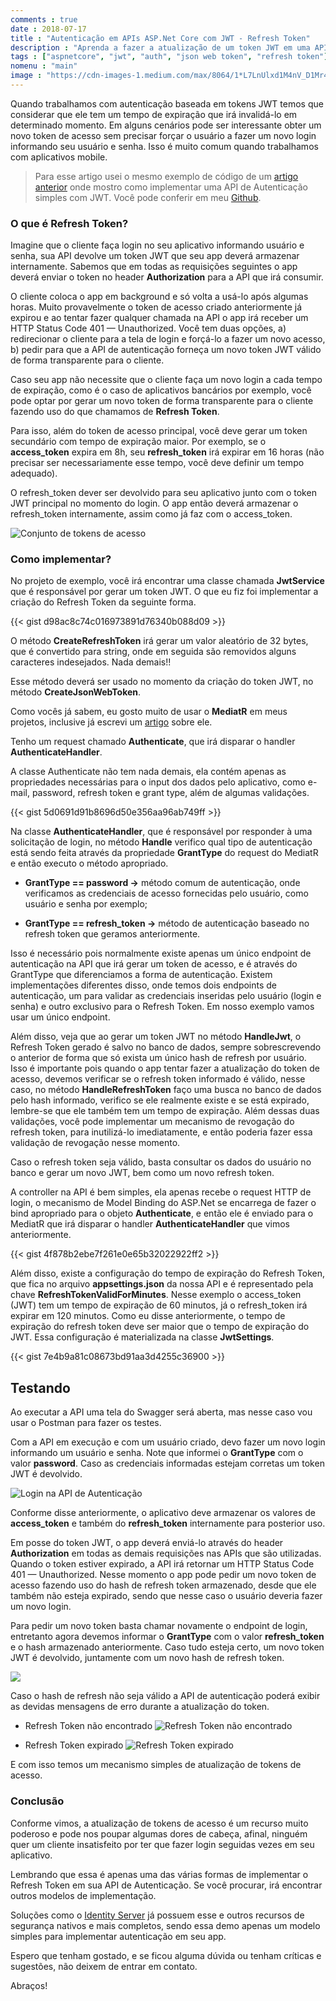 ```yaml
---
comments : true
date : 2018-07-17
title : "Autenticação em APIs ASP.Net Core com JWT - Refresh Token"
description : "Aprenda a fazer a atualização de um token JWT em uma API de autenticação com ASP.Net Core"
tags : ["aspnetcore", "jwt", "auth", "json web token", "refresh token"]
nomenu : "main"
image : "https://cdn-images-1.medium.com/max/8064/1*L7LnUlxd1M4nV_D1Mr42Fg.jpeg"
---
```


Quando trabalhamos com autenticação baseada em tokens JWT temos que considerar que ele tem um tempo de expiração que irá invalidá-lo em determinado momento. Em alguns cenários pode ser interessante obter um novo token de acesso sem precisar forçar o usuário a fazer um novo login informando seu usuário e senha. Isso é muito comum quando trabalhamos com aplicativos mobile.

> Para esse artigo usei o mesmo exemplo de código de um [artigo anterior](https://www.wellingtonjhn.com/posts/autentica%C3%A7%C3%A3o-em-apis-asp.net-core-com-jwt) onde mostro como implementar uma API de Autenticação simples com JWT. Você pode conferir em meu [Github](https://github.com/wellingtonjhn/DemoJwt).

### O que é Refresh Token?

Imagine que o cliente faça login no seu aplicativo informando usuário e senha, sua API devolve um token JWT que seu app deverá armazenar internamente. Sabemos que em todas as requisições seguintes o app deverá enviar o token no header **Authorization** para a API que irá consumir.

O cliente coloca o app em background e só volta a usá-lo após algumas horas. Muito provavelmente o token de acesso criado anteriormente já expirou e ao tentar fazer qualquer chamada na API o app irá receber um HTTP Status Code 401 — Unauthorized. Você tem duas opções, a) redirecionar o cliente para a tela de login e forçá-lo a fazer um novo acesso, b) pedir para que a API de autenticação forneça um novo token JWT válido de forma transparente para o cliente.

Caso seu app não necessite que o cliente faça um novo login a cada tempo de expiração, como é o caso de aplicativos bancários por exemplo, você pode optar por gerar um novo token de forma transparente para o cliente fazendo uso do que chamamos de **Refresh Token**.

Para isso, além do token de acesso principal, você deve gerar um token secundário com tempo de expiração maior. Por exemplo, se o **access_token** expira em 8h, seu **refresh_token** irá expirar em 16 horas (não precisar ser necessariamente esse tempo, você deve definir um tempo adequado).

O refresh_token dever ser devolvido para seu aplicativo junto com o token JWT principal no momento do login. O app então deverá armazenar o refresh_token internamente, assim como já faz com o access_token.

![Conjunto de tokens de acesso](https://cdn-images-1.medium.com/max/2914/1*zdyoGW-4EVEATVTwSvtlqw.png)

### Como implementar?

No projeto de exemplo, você irá encontrar uma classe chamada **JwtService** que é responsável por gerar um token JWT. O que eu fiz foi implementar a criação do Refresh Token da seguinte forma.

{{< gist d98ac8c74c016973891d76340b088d09 >}} 

O método **CreateRefreshToken** irá gerar um valor aleatório de 32 bytes, que é convertido para string, onde em seguida são removidos alguns caracteres indesejados. Nada demais!!

Esse método deverá ser usado no momento da criação do token JWT, no método **CreateJsonWebToken**.

Como vocês já sabem, eu gosto muito de usar o **MediatR** em meus projetos, inclusive já escrevi um [artigo](https://www.wellingtonjhn.com/posts/mediatr-com-asp.net-core/) sobre ele.

Tenho um request chamado **Authenticate**, que irá disparar o handler **AuthenticateHandler**.

A classe Authenticate não tem nada demais, ela contém apenas as propriedades necessárias para o input dos dados pelo aplicativo, como e-mail, password, refresh token e grant type, além de algumas validações.

{{< gist 5d0691d91b8696d50e356aa96ab749ff >}} 

Na classe **AuthenticateHandler**, que é responsável por responder à uma solicitação de login, no método **Handle** verifico qual tipo de autenticação está sendo feita através da propriedade **GrantType** do request do MediatR e então executo o método apropriado.

* **GrantType == password →** método comum de autenticação, onde verificamos as credenciais de acesso fornecidas pelo usuário, como usuário e senha por exemplo;

* **GrantType == refresh_token →** método de autenticação baseado no refresh token que geramos anteriormente.

Isso é necessário pois normalmente existe apenas um único endpoint de autenticação na API que irá gerar um token de acesso, e é através do GrantType que diferenciamos a forma de autenticação. Existem implementações diferentes disso, onde temos dois endpoints de autenticação, um para validar as credenciais inseridas pelo usuário (login e senha) e outro exclusivo para o Refresh Token. Em nosso exemplo vamos usar um único endpoint.

Além disso, veja que ao gerar um token JWT no método **HandleJwt**, o Refresh Token gerado é salvo no banco de dados, sempre sobrescrevendo o anterior de forma que só exista um único hash de refresh por usuário. Isso é importante pois quando o app tentar fazer a atualização do token de acesso, devemos verificar se o refresh token informado é válido, nesse caso, no método **HandleRefreshToken** faço uma busca no banco de dados pelo hash informado, verifico se ele realmente existe e se está expirado, lembre-se que ele também tem um tempo de expiração. Além dessas duas validações, você pode implementar um mecanismo de revogação do refresh token, para inutilizá-lo imediatamente, e então poderia fazer essa validação de revogação nesse momento.

Caso o refresh token seja válido, basta consultar os dados do usuário no banco e gerar um novo JWT, bem como um novo refresh token.

A controller na API é bem simples, ela apenas recebe o request HTTP de login, o mecanismo de Model Binding do ASP.Net se encarrega de fazer o bind apropriado para o objeto **Authenticate**, e então ele é enviado para o MediatR que irá disparar o handler **AuthenticateHandler** que vimos anteriormente.

{{< gist 4f878b2ebe7f261e0e65b32022922ff2 >}} 

Além disso, existe a configuração do tempo de expiração do Refresh Token, que fica no arquivo **appsettings.json** da nossa API e é representado pela chave **RefreshTokenValidForMinutes**. Nesse exemplo o access_token (JWT) tem um tempo de expiração de 60 minutos, já o refresh_token irá expirar em 120 minutos. Como eu disse anteriormente, o tempo de expiração do refresh token deve ser maior que o tempo de expiração do JWT. Essa configuração é materializada na classe **JwtSettings**.

{{< gist 7e4b9a81c08673bd91aa3d4255c36900 >}}

## Testando

Ao executar a API uma tela do Swagger será aberta, mas nesse caso vou usar o Postman para fazer os testes.

Com a API em execução e com um usuário criado, devo fazer um novo login informando um usuário e senha. Note que informei o **GrantType** com o valor **password**. Caso as credenciais informadas estejam corretas um token JWT é devolvido.

![Login na API de Autenticação](https://cdn-images-1.medium.com/max/2224/1*qsnS5_qqX4No6jXvZ-nlOQ.png)

Conforme disse anteriormente, o aplicativo deve armazenar os valores de **access_token** e também do **refresh_token** internamente para posterior uso.

Em posse do token JWT, o app deverá enviá-lo através do header **Authorization** em todas as demais requisições nas APIs que são utilizadas. Quando o token estiver expirado, a API irá retornar um HTTP Status Code 401 — Unauthorized. Nesse momento o app pode pedir um novo token de acesso fazendo uso do hash de refresh token armazenado, desde que ele também não esteja expirado, sendo que nesse caso o usuário deveria fazer um novo login.

Para pedir um novo token basta chamar novamente o endpoint de login, entretanto agora devemos informar o **GrantType** com o valor **refresh_token** e o hash armazenado anteriormente. Caso tudo esteja certo, um novo token JWT é devolvido, juntamente com um novo hash de refresh token.

![](https://cdn-images-1.medium.com/max/2240/1*TTE-Zpg9mzPVuU7tOjqoIA.png)

Caso o hash de refresh não seja válido a API de autenticação poderá exibir as devidas mensagens de erro durante a atualização do token.

* Refresh Token não encontrado
![Refresh Token não encontrado](https://cdn-images-1.medium.com/max/2238/1*Eo5mAqtD76kRYZxevL8v-g.png)

* Refresh Token expirado
![Refresh Token expirado](https://cdn-images-1.medium.com/max/2226/1*PWI_8LYcTwwy1vM8KID9ug.png)

E com isso temos um mecanismo simples de atualização de tokens de acesso.

### Conclusão

Conforme vimos, a atualização de tokens de acesso é um recurso muito poderoso e pode nos poupar algumas dores de cabeça, afinal, ninguém quer um cliente insatisfeito por ter que fazer login seguidas vezes em seu aplicativo.

Lembrando que essa é apenas uma das várias formas de implementar o Refresh Token em sua API de Autenticação. Se você procurar, irá encontrar outros modelos de implementação.

Soluções como o [Identity Server](http://identityserver.io/) já possuem esse e outros recursos de segurança nativos e mais completos, sendo essa demo apenas um modelo simples para implementar autenticação em seu app.

Espero que tenham gostado, e se ficou alguma dúvida ou tenham críticas e sugestões, não deixem de entrar em contato.

Abraços!
